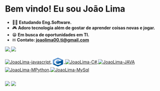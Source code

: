 <h1>Bem vindo! Eu sou João Lima</h1>

- 👨‍💻 <strong>Estudando Eng.Software.</strong>
- 🎮 <strong>Adoro tecnologia além de gostar de aprender coisas novas e jogar.</strong>
- 😁 <strong>Em busca de oportunidades em TI.</strong>
- ✉ <strong>Contato: joaolima00.ti@gmail.com</strong>

<div>
  <a href="https://github.com/Joao-H-Lima">
  <img height="180em" src="https://github-readme-stats.vercel.app/api?username=Joao-H-Lima&show_icons=true&theme=dark&include_all_commits=true&count_private=true"/>
  <img height="180em" src="https://github-readme-stats.vercel.app/api/top-langs/?username=Joao-H-Lima&layout=compact&langs_count=7&theme=dark"/>
</div>

<div style="display: inline_block"><br>
  
  <img align="center" alt="JoaoLima-javascript" height="30" width="40" src="https://cdn.jsdelivr.net/gh/devicons/devicon/icons/javascript/javascript-original.svg">
  
  <img align="center" alt="JoaoLima-C" height="30" width="40" src="https://raw.githubusercontent.com/devicons/devicon/master/icons/c/c-original.svg">
    
  <img align="center" alt="JoaoLima-C#" height="30" width="40" src="https://cdn.jsdelivr.net/gh/devicons/devicon/icons/csharp/csharp-original.svg">
    
  <img align="center" alt="JoaoLima-JAVA" height="30" width="40" src="https://cdn.jsdelivr.net/gh/devicons/devicon@latest/icons/java/java-original.svg">

  <img align="center" alt="JoaoLima-MPython" height="30" width="40" src="https://cdn.jsdelivr.net/gh/devicons/devicon@latest/icons/python/python-original-wordmark.svg">

  <img align="center" alt="JoaoLima-MySql" height="30" width="40" src="https://cdn.jsdelivr.net/gh/devicons/devicon@latest/icons/mysql/mysql-original-wordmark.svg">

</div>

  ##
  
  <div> 
  <a href = "mailto:joaolima00.ti@gmail.com"><img src="https://img.shields.io/badge/Gmail-D14836?style=for-the-badge&logo=gmail&logoColor=white" target="_blank"></a>
  <a href="https://www.linkedin.com/in/joao-lima-2a15672a0?utm_source=share&utm_campaign=share_via&utm_content=profile&utm_medium=android_app" target="_blank"><img src="https://img.shields.io/badge/-LinkedIn-%230077B5?style=for-the-badge&logo=linkedin&logoColor=white" target="_blank"></a> 
</div>
